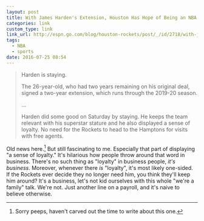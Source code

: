 ```yaml
---
layout: post
title: With James Harden's Extension, Houston Has Hope of Being an NBA Hotbed | ESPN
categories: link
custom_type: link
link_url: http://espn.go.com/blog/houston-rockets/post/_/id/2718/with-james-hardens-extension-houston-has-hope-of-being-an-nba-hotbed
tags:
  - NBA
  - sports
date: 2016-07-25 08:54
---
```


> Harden is staying.
>
> The 26-year-old, who had two years remaining on his original deal, signed a two-year extension, which runs through the 2019-20 season.
>
>…
>
> Harden did some good on Saturday by staying. He keeps the team relevant with his superstar stature and he also displayed a sense of loyalty. No need for the Rockets to head to the Hamptons for visits with free agents.

Old news here.[^1] But still fascinating to me. Especially that part of displaying "a sense of loyalty." It's hilarious how people throw around that word in business. There's no such thing as "loyalty" in business people, *it's business*. Moreover, whenever there *is* "loyalty", it's most likely one-sided. If the Rockets ever decide they no longer need him, you think they'll keep him around? It's a business, let's not kid ourselves with this whole "we're a family" talk. We're not. Just another line on a payroll, and it's naive to believe otherwise.

[^1]:  Sorry peeps, haven't carved out the time to write about this one.
